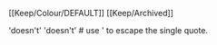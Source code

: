 [[Keep/Colour/DEFAULT]] [[Keep/Archived]] 

'doesn\'t'
'doesn\'t'  # use \' to escape the single quote.
